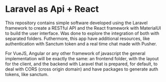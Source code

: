 # Laravel as Api + React
This repository contains simple software developed using the Laravel framework to create a RESTful API and the React framework with MaterialUI to build the user interface. Was done to explore the integration of both with separated folders. Futhermore, this app have additional resources, like authentication with Sanctum token and a real time chat made with Pusher.

For VueJS, Angular or any other framework of javascript the general implementation will be exactly the same: an frontend folder, with the layout for the client, and the backend with Laravel that is prepared, for default, to deal with CORS (cross origin domain) and have packages to generate auth tokens, like sanctum.
